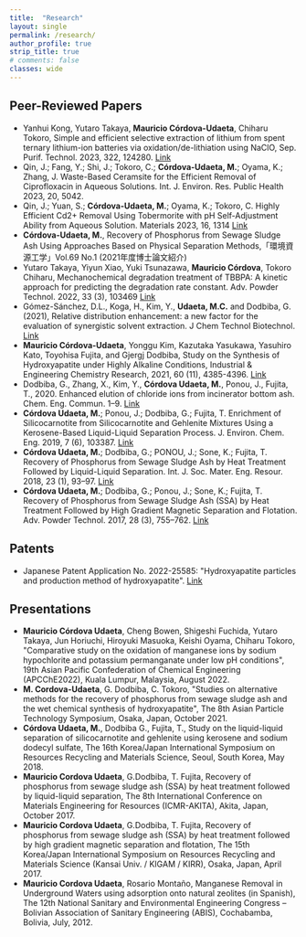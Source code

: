 ```yaml
---
title:  "Research"
layout: single
permalink: /research/
author_profile: true
strip_title: true
# comments: false
classes: wide
---
```

## Peer-Reviewed Papers

- Yanhui Kong, Yutaro Takaya, **Mauricio Córdova-Udaeta**, Chiharu Tokoro, Simple and efficient selective extraction of lithium from spent ternary lithium-ion batteries via oxidation/de-lithiation using NaClO, Sep. Purif. Technol. 2023, 322, 124280. [Link](https://doi.org/10.1016/j.seppur.2023.124280)
- Qin, J.; Fang, Y.; Shi, J.; Tokoro, C.; **Córdova-Udaeta, M.**; Oyama, K.; Zhang, J. Waste-Based Ceramsite for the Efficient Removal of Ciprofloxacin in Aqueous Solutions. Int. J. Environ. Res. Public Health 2023, 20, 5042.
- Qin, J.; Yuan, S.; **Córdova-Udaeta, M.**; Oyama, K.; Tokoro, C. Highly Efficient Cd2+ Removal Using Tobermorite with pH Self-Adjustment Ability from Aqueous Solution. Materials 2023, 16, 1314 [Link](https://doi.org/10.3390/ma16031314) 
- **Córdova-Udaeta, M.**, Recovery of Phosphorus from Sewage Sludge Ash Using Approaches Based on Physical Separation Methods,「環境資源工学」Vol.69 No.1 (2021年度博士論文紹介)
- Yutaro Takaya, Yiyun Xiao, Yuki Tsunazawa, **Mauricio Córdova**, Tokoro Chiharu, Mechanochemical degradation treatment of TBBPA: A kinetic approach for predicting the degradation rate constant. Adv. Powder Technol. 2022, 33 (3), 103469 [Link](https://doi.org/10.1016/j.apt.2022.103469)
- Gómez-Sánchez, D.L., Koga, H., Kim, Y., **Udaeta, M.C.** and Dodbiba, G. (2021), Relative distribution enhancement: a new factor for the evaluation of synergistic solvent extraction. J Chem Technol Biotechnol. [Link](https://doi.org/10.1002/jctb.6831)
- **Mauricio Córdova-Udaeta**, Yonggu Kim, Kazutaka Yasukawa, Yasuhiro Kato, Toyohisa Fujita, and Gjergj Dodbiba, Study on the Synthesis of Hydroxyapatite under Highly Alkaline Conditions, Industrial & Engineering Chemistry Research, 2021, 60 (11), 4385-4396. [Link](https://doi.org/10.1021/acs.iecr.0c05969)
- Dodbiba, G., Zhang, X., Kim, Y., **Córdova Udaeta, M.**, Ponou, J., Fujita, T., 2020. Enhanced elution of chloride ions from incinerator bottom ash. Chem. Eng. Commun. 1–9. [Link](https://doi.org/10.1080/00986445.2020.1811698)
- **Córdova Udaeta, M.**; Ponou, J.; Dodbiba, G.; Fujita, T. Enrichment of Silicocarnotite from Silicocarnotite
and Gehlenite Mixtures Using a Kerosene-Based Liquid-Liquid Separation Process. J. Environ. Chem. Eng.
2019, 7 (6), 103387. [Link](https://doi.org/10.1016/j.jece.2019.103387)
- **Córdova Udaeta, M.**; Dodbiba, G.; PONOU, J.; Sone, K.; Fujita, T. Recovery of Phosphorus from Sewage
Sludge Ash by Heat Treatment Followed by Liquid-Liquid Separation. Int. J. Soc. Mater. Eng. Resour.
2018, 23 (1), 93–97. [Link](https://doi.org/10.5188/ijsmer.23.93)
- **Córdova Udaeta, M.**; Dodbiba, G.; Ponou, J.; Sone, K.; Fujita, T. Recovery of Phosphorus from Sewage
Sludge Ash (SSA) by Heat Treatment Followed by High Gradient Magnetic Separation and Flotation. Adv.
Powder Technol. 2017, 28 (3), 755–762. [Link](https://doi.org/10.1016/j.apt.2016.11.023)

## Patents
- Japanese Patent Application No. 2022-25585: "Hydroxyapatite particles and production method of hydroxyapatite". [Link](https://www.j-platpat.inpit.go.jp/c1800/PU/JP-2022-025585/692ED4E05215C781CD17D9D50D65242134FAD68B06E7C52D5AE1156F3C0362D9/11/ja)

## Presentations
- **Mauricio Córdova Udaeta**, Cheng Bowen, Shigeshi Fuchida, Yutaro Takaya, Jun Horiuchi, Hiroyuki Masuoka, Keishi Oyama, Chiharu Tokoro, "Comparative study on the oxidation of manganese ions by sodium hypochlorite and potassium permanganate under low pH conditions", 19th Asian Pacific Confederation of Chemical Engineering (APCChE2022), Kuala Lumpur, Malaysia, August 2022.
- **M. Cordova-Udaeta**, G. Dodbiba, C. Tokoro, "Studies on alternative methods for the recovery of phosphorus from sewage sludge ash and the wet chemical synthesis of hydroxyapatite", The 8th Asian Particle Technology Symposium, Osaka, Japan, October 2021.
- **Córdova Udaeta, M.**, Dodbiba G., Fujita, T., Study on the liquid-liquid separation of silicocarnotite and gehlenite using kerosene and sodium dodecyl sulfate, The 16th Korea/Japan International Symposium on Resources Recycling and Materials Science, Seoul, South Korea, May 2018. 
- **Mauricio Cordova Udaeta**, G.Dodbiba, T. Fujita, Recovery of phosphorus from sewage sludge ash (SSA) by heat treatment followed by liquid-liquid separation, The 8th International Conference on Materials Engineering for Resources (ICMR-AKITA), Akita, Japan, October 2017. 
- **Mauricio Cordova Udaeta**, G.Dodbiba, T. Fujita, Recovery of phosphorus from sewage sludge ash (SSA) by heat treatment followed by high gradient magnetic separation and flotation, The 15th Korea/Japan International Symposium on Resources Recycling and Materials Science (Kansai Univ. / KIGAM / KIRR), Osaka, Japan, April 2017. 
- **Mauricio Cordova Udaeta**, Rosario Montaño, Manganese Removal in Underground Waters using adsorption onto natural zeolites (in Spanish), The 12th National Sanitary and Environmental Engineering Congress – Bolivian Association of Sanitary Engineering (ABIS), Cochabamba, Bolivia, July, 2012.

